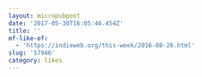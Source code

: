 ```yaml
---
layout: micropubpost
date: '2017-05-30T16:05:46.454Z'
title: ''
mf-like-of:
  - 'https://indieweb.org/this-week/2016-08-26.html'
slug: '57946'
category: likes
---
```


